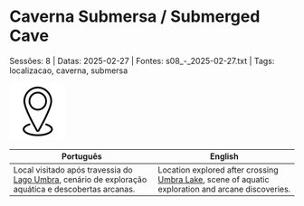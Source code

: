 
# Caverna Submersa / Submerged Cave

Sessões: 8 | Datas: 2025-02-27 | Fontes: s08_-_2025-02-27.txt | Tags: localizacao, caverna, submersa

![Caverna Submersa](docs/dm/-/locations/blank.png)

| Português | English |
|-----------|---------|
| Local visitado após travessia do [Lago Umbra](lago_umbra.md), cenário de exploração aquática e descobertas arcanas. | Location explored after crossing [Umbra Lake](lago_umbra.md), scene of aquatic exploration and arcane discoveries. |

